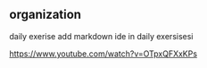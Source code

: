 ## organization
  daily exerise
  add markdown ide in daily exersisesi

https://www.youtube.com/watch?v=OTpxQFXxKPs